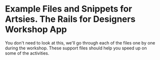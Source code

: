 Example Files and Snippets for Artsies. The Rails for Designers Workshop App
=====================

You don't need to look at this, we'll go through each of the files one by one during the workshop. 
These support files should help you speed up on some of the activities.
